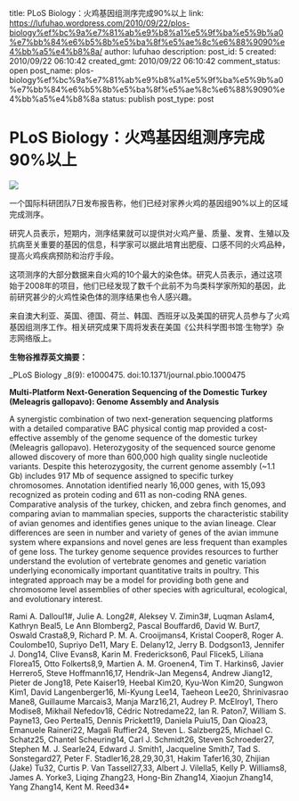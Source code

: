 title: PLoS Biology：火鸡基因组测序完成90%以上
link: https://lufuhao.wordpress.com/2010/09/22/plos-biology%ef%bc%9a%e7%81%ab%e9%b8%a1%e5%9f%ba%e5%9b%a0%e7%bb%84%e6%b5%8b%e5%ba%8f%e5%ae%8c%e6%88%9090%e4%bb%a5%e4%b8%8a/
author: lufuhao
description: 
post_id: 5
created: 2010/09/22 06:10:42
created_gmt: 2010/09/22 06:10:42
comment_status: open
post_name: plos-biology%ef%bc%9a%e7%81%ab%e9%b8%a1%e5%9f%ba%e5%9b%a0%e7%bb%84%e6%b5%8b%e5%ba%8f%e5%ae%8c%e6%88%9090%e4%bb%a5%e4%b8%8a
status: publish
post_type: post

# PLoS Biology：火鸡基因组测序完成90%以上

![](http://www.bioon.com/biology/UploadFiles/201009/2010090913151525.jpg)

一个国际科研团队7日发布报告称，他们已经对家养火鸡的基因组90%以上的区域完成测序。

研究人员表示，短期内，测序结果就可以提供对火鸡产量、质量、发育、生殖以及抗病至关重要的基因的信息，科学家可以据此培育出肥瘦、口感不同的火鸡品种，提高火鸡疾病预防和治疗手段。

这项测序的大部分数据来自火鸡的10个最大的染色体。研究人员表示，通过这项始于2008年的项目，他们已经发现了数千个此前不为鸟类科学家所知的基因，此前研究甚少的火鸡性染色体的测序结果也令人感兴趣。

来自澳大利亚、英国、德国、荷兰、韩国、西班牙以及美国的研究人员参与了火鸡基因组测序工作。相关研究成果下周将发表在美国《公共科学图书馆·生物学》杂志网络版上。

**生物谷推荐英文摘要：**

_PLoS Biology _8(9): e1000475. doi:10.1371/journal.pbio.1000475

**Multi-Platform Next-Generation Sequencing of the Domestic Turkey (Meleagris gallopavo): Genome Assembly and Analysis**

A synergistic combination of two next-generation sequencing platforms with a detailed comparative BAC physical contig map provided a cost-effective assembly of the genome sequence of the domestic turkey (Meleagris gallopavo). Heterozygosity of the sequenced source genome allowed discovery of more than 600,000 high quality single nucleotide variants. Despite this heterozygosity, the current genome assembly (~1.1 Gb) includes 917 Mb of sequence assigned to specific turkey chromosomes. Annotation identified nearly 16,000 genes, with 15,093 recognized as protein coding and 611 as non-coding RNA genes. Comparative analysis of the turkey, chicken, and zebra finch genomes, and comparing avian to mammalian species, supports the characteristic stability of avian genomes and identifies genes unique to the avian lineage. Clear differences are seen in number and variety of genes of the avian immune system where expansions and novel genes are less frequent than examples of gene loss. The turkey genome sequence provides resources to further understand the evolution of vertebrate genomes and genetic variation underlying economically important quantitative traits in poultry. This integrated approach may be a model for providing both gene and chromosome level assemblies of other species with agricultural, ecological, and evolutionary interest.

Rami A. Dalloul1#, Julie A. Long2#, Aleksey V. Zimin3#, Luqman Aslam4, Kathryn Beal5, Le Ann Blomberg2, Pascal Bouffard6, David W. Burt7, Oswald Crasta8,9, Richard P. M. A. Crooijmans4, Kristal Cooper8, Roger A. Coulombe10, Supriyo De11, Mary E. Delany12, Jerry B. Dodgson13, Jennifer J. Dong14, Clive Evans8, Karin M. Frederickson6, Paul Flicek5, Liliana Florea15, Otto Folkerts8,9, Martien A. M. Groenen4, Tim T. Harkins6, Javier Herrero5, Steve Hoffmann16,17, Hendrik-Jan Megens4, Andrew Jiang12, Pieter de Jong18, Pete Kaiser19, Heebal Kim20, Kyu-Won Kim20, Sungwon Kim1, David Langenberger16, Mi-Kyung Lee14, Taeheon Lee20, Shrinivasrao Mane8, Guillaume Marcais3, Manja Marz16,21, Audrey P. McElroy1, Thero Modise8, Mikhail Nefedov18, Cédric Notredame22, Ian R. Paton7, William S. Payne13, Geo Pertea15, Dennis Prickett19, Daniela Puiu15, Dan Qioa23, Emanuele Raineri22, Magali Ruffier24, Steven L. Salzberg25, Michael C. Schatz25, Chantel Scheuring14, Carl J. Schmidt26, Steven Schroeder27, Stephen M. J. Searle24, Edward J. Smith1, Jacqueline Smith7, Tad S. Sonstegard27, Peter F. Stadler16,28,29,30,31, Hakim Tafer16,30, Zhijian (Jake) Tu32, Curtis P. Van Tassell27,33, Albert J. Vilella5, Kelly P. Williams8, James A. Yorke3, Liqing Zhang23, Hong-Bin Zhang14, Xiaojun Zhang14, Yang Zhang14, Kent M. Reed34*